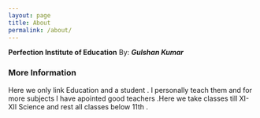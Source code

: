 ```yaml
---
layout: page
title: About
permalink: /about/
---
```


**Perfection Institute of Education** By: ***Gulshan Kumar***

### More Information

Here we only link Education and a student . I personally teach them and for more subjects I have apointed good teachers .Here we take classes till XI-XII Science and rest all classes below 11th .

